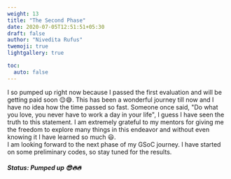 ```yaml
---
weight: 13
title: "The Second Phase"
date: 2020-07-05T12:51:51+05:30
draft: false
author: "Nivedita Rufus"
twemoji: true
lightgallery: true

toc:
  auto: false
---
```


I so pumped up right now because I passed the first evaluation and will be getting paid soon :relieved::sweat_smile:. This has been a wonderful journey till now and I have no idea how the time passed so fast. Someone once said, "Do what you love, you never have to work a day in your life", I guess I have seen the truth to this statement. I am extremely grateful to my mentors for giving me the freedom to explore many things in this endeavor and without even knowing it I have learned so much :smiley:.  
I am looking forward to the next phase of my GSoC journey. I have started on some preliminary codes, so stay tuned for the results.

##### Status: Pumped up :sunglasses::fire::fire: